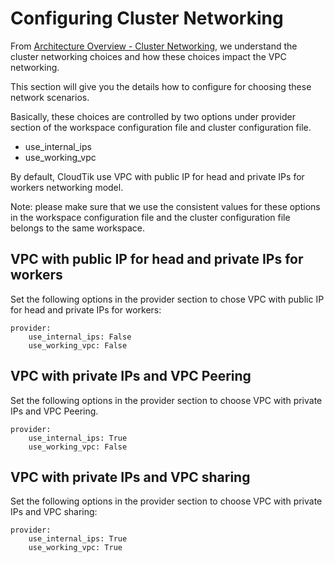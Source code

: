 # Configuring Cluster Networking
From [Architecture Overview - Cluster Networking](../architecture-overview.md#cluster-networking),
we understand the cluster networking choices and how these
choices impact the VPC networking.

This section will give you the details how to configure for choosing
these network scenarios.

Basically, these choices are controlled by two options under provider section of
the workspace configuration file and cluster configuration file.
- use_internal_ips
- use_working_vpc

By default, CloudTik use VPC with public IP for head and private IPs for workers
networking model.

Note: please make sure that we use the consistent values for these options
in the workspace configuration file and the cluster configuration file
belongs to the same workspace.

## VPC with public IP for head and private IPs for workers

Set the following options in the provider section to chose
VPC with public IP for head and private IPs for workers:
```
provider:
    use_internal_ips: False
    use_working_vpc: False
```

## VPC with private IPs and VPC Peering

Set the following options in the provider section to choose
VPC with private IPs and VPC Peering.
```
provider:
    use_internal_ips: True
    use_working_vpc: False
```

## VPC with private IPs and VPC sharing

Set the following options in the provider section to choose
VPC with private IPs and VPC sharing:
```
provider:
    use_internal_ips: True
    use_working_vpc: True
```
